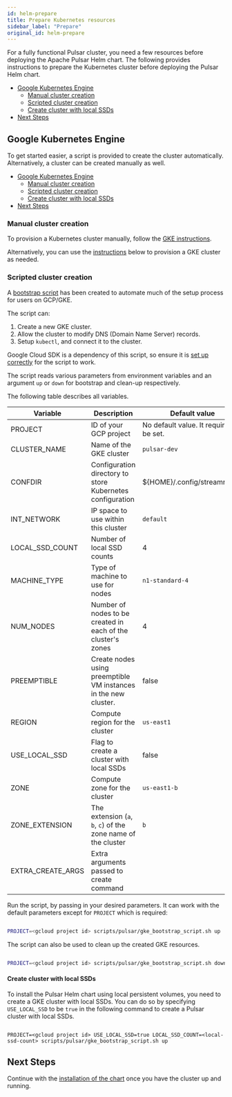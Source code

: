 ```yaml
---
id: helm-prepare
title: Prepare Kubernetes resources
sidebar_label: "Prepare"
original_id: helm-prepare
---
```


For a fully functional Pulsar cluster, you need a few resources before deploying the Apache Pulsar Helm chart. The following provides instructions to prepare the Kubernetes cluster before deploying the Pulsar Helm chart.

- [Google Kubernetes Engine](#google-kubernetes-engine)
  - [Manual cluster creation](#manual-cluster-creation)
  - [Scripted cluster creation](#scripted-cluster-creation)
  - [Create cluster with local SSDs](#create-cluster-with-local-ssds)
- [Next Steps](#next-steps)

## Google Kubernetes Engine

To get started easier, a script is provided to create the cluster automatically. Alternatively, a cluster can be created manually as well.

- [Google Kubernetes Engine](#google-kubernetes-engine)
  - [Manual cluster creation](#manual-cluster-creation)
  - [Scripted cluster creation](#scripted-cluster-creation)
  - [Create cluster with local SSDs](#create-cluster-with-local-ssds)
- [Next Steps](#next-steps)

### Manual cluster creation

To provision a Kubernetes cluster manually, follow the [GKE instructions](https://cloud.google.com/kubernetes-engine/docs/how-to/creating-a-cluster).

Alternatively, you can use the [instructions](#scripted-cluster-creation) below to provision a GKE cluster as needed.

### Scripted cluster creation

A [bootstrap script](https://github.com/streamnative/charts/tree/master/scripts/pulsar/gke_bootstrap_script.sh) has been created to automate much of the setup process for users on GCP/GKE.

The script can:

1. Create a new GKE cluster.
2. Allow the cluster to modify DNS (Domain Name Server) records.
3. Setup `kubectl`, and connect it to the cluster.

Google Cloud SDK is a dependency of this script, so ensure it is [set up correctly](helm-tools.md#connect-to-a-gke-cluster) for the script to work.

The script reads various parameters from environment variables and an argument `up` or `down` for bootstrap and clean-up respectively.

The following table describes all variables.

| **Variable** | **Description** | **Default value** |
| ------------ | --------------- | ----------------- |
| PROJECT      | ID of your GCP project | No default value. It requires to be set. |
| CLUSTER_NAME | Name of the GKE cluster | `pulsar-dev` |
| CONFDIR | Configuration directory to store Kubernetes configuration | ${HOME}/.config/streamnative |
| INT_NETWORK | IP space to use within this cluster | `default` |
| LOCAL_SSD_COUNT | Number of local SSD counts | 4 |
| MACHINE_TYPE | Type of machine to use for nodes | `n1-standard-4` |
| NUM_NODES | Number of nodes to be created in each of the cluster's zones | 4 |
| PREEMPTIBLE | Create nodes using preemptible VM instances in the new cluster. | false |
| REGION | Compute region for the cluster | `us-east1` |
| USE_LOCAL_SSD | Flag to create a cluster with local SSDs | false |
| ZONE | Compute zone for the cluster | `us-east1-b` |
| ZONE_EXTENSION | The extension (`a`, `b`, `c`) of the zone name of the cluster | `b` |
| EXTRA_CREATE_ARGS | Extra arguments passed to create command | |

Run the script, by passing in your desired parameters. It can work with the default parameters except for `PROJECT` which is required:

```bash

PROJECT=<gcloud project id> scripts/pulsar/gke_bootstrap_script.sh up

```

The script can also be used to clean up the created GKE resources.

```bash

PROJECT=<gcloud project id> scripts/pulsar/gke_bootstrap_script.sh down

```

#### Create cluster with local SSDs

To install the Pulsar Helm chart using local persistent volumes, you need to create a GKE cluster with local SSDs. You can do so by specifying `USE_LOCAL_SSD` to be `true` in the following command to create a Pulsar cluster with local SSDs.

```

PROJECT=<gcloud project id> USE_LOCAL_SSD=true LOCAL_SSD_COUNT=<local-ssd-count> scripts/pulsar/gke_bootstrap_script.sh up

```

## Next Steps

Continue with the [installation of the chart](helm-deploy.md) once you have the cluster up and running.
